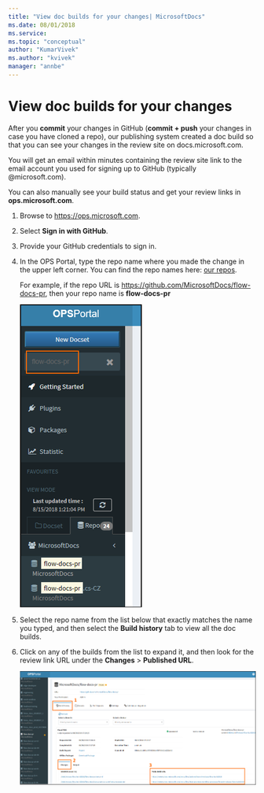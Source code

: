```yaml
---
title: "View doc builds for your changes| MicrosoftDocs"
ms.date: 08/01/2018
ms.service: 
ms.topic: "conceptual"
author: "KumarVivek"
ms.author: "kvivek"
manager: "annbe"
---
```


# View doc builds for your changes

After you **commit** your changes in GitHub (**commit + push** your changes in case you have cloned a repo), our publishing system created a doc build so that you can see your changes in the review site on docs.microsoft.com.

You will get an email within minutes containing the review site link to the email account you used for signing up to GitHub (typically @microsoft.com).

You can also manually see your build status and get your review links in **ops.microsoft.com**.

1. Browse to <https://ops.microsoft.com>.
2. Select **Sign in with GitHub**.
3. Provide your GitHub credentials to sign in.
4. In the OPS Portal, type the repo name where you made the change in the upper left corner. You can find the repo names here: [our repos](get-started.md#our-repos).
    
    For example, if the repo URL is https://github.com/MicrosoftDocs/flow-docs-pr, then your repo name is **flow-docs-pr** 

    ![](media/search-repo.png)

5. Select the repo name from the list below that exactly matches the name you typed, and then select the **Build history** tab to view all the doc builds.
6. Click on any of the builds from the list to expand it, and then look for the review link URL under the **Changes** > **Published URL**.

    ![](media/build-url.png)

